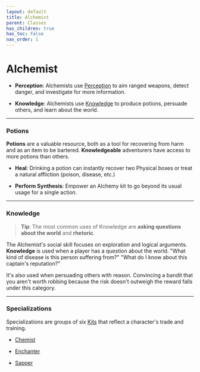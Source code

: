 ```yaml
---
layout: default
title: Alchemist
parent: Classes
has_children: true
has_toc: false
nav_order: 1
---
```


# Alchemist

- **<span style="color: {{ site.alchemist_color }}">Perception</span>**: Alchemists use [Perception](../../more/skills/perception.html) to aim ranged weapons, detect danger, and investigate for more information.

- **<span style="color: {{ site.alchemist_color }}">Knowledge</span>**: Alchemists use [Knowledge](../../more/skills/knowledge.html) to produce potions, persuade others, and learn about the world.

---

### Potions

**Potions** are a valuable resource, both as a tool for recovering from harm and as an item to be bartered. **<span style="color: {{ site.alchemist_color }}">Knowledgeable</span>** adventurers have access to more potions than others.

- **Heal**: Drinking a potion can instantly recover two Physical boxes or treat a natural affliction (poison, disease, etc.)

- **Perform Synthesis**: Empower an Alchemy kit to go beyond its usual usage for a single action.

---

### Knowledge

> **Tip**: The most common uses of Knowledge are **asking questions about the world** and **rhetoric**.

The Alchemist's social skill focuses on exploration and logical arguments. **<span style="color: {{ site.alchemist_color }}">Knowledge</span>** is used when a player has a question about the world. "What kind of disease is this person suffering from?" "What do I know about this captain's reputation?"

It's also used when persuading others with reason. Convincing a bandit that you aren't worth robbing because the risk doesn't outweigh the reward falls under this category.

---

### Specializations

Specializations are groups of six [Kits](../../gameplay/kits.html) that reflect a character's trade and training.

- [Chemist](../../more/specializations/chemist.html)

- [Enchanter](../../more/specializations/enchanter.html)

- [Sapper](../../more/specializations/sapper.html)

